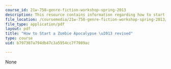 ```yaml
---
course_id: 21w-758-genre-fiction-workshop-spring-2013
description: This resource contains information regarding how to start a zombie apocalypse.
file_location: /coursemedia/21w-758-genre-fiction-workshop-spring-2013/b797307a794db47c3a5954cc7f7989ac_MIT21W_758S13_HTSZA-rev.pdf
file_type: application/pdf
layout: pdf
title: "How to Start a Zombie Apocalypse \u2013 revised"
type: course
uid: b797307a794db47c3a5954cc7f7989ac

---
```

None